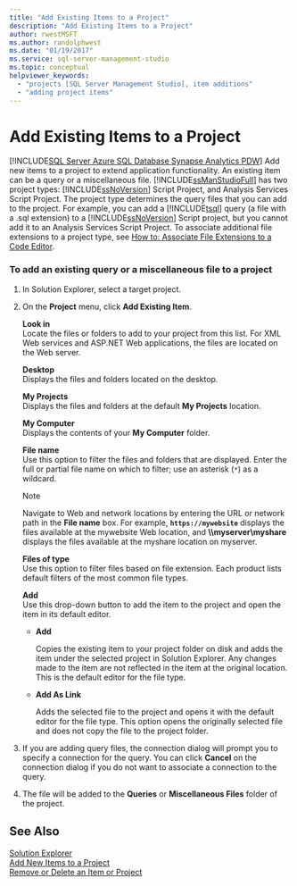 ```yaml
---
title: "Add Existing Items to a Project"
description: "Add Existing Items to a Project"
author: rwestMSFT
ms.author: randolphwest
ms.date: "01/19/2017"
ms.service: sql-server-management-studio
ms.topic: conceptual
helpviewer_keywords:
  - "projects [SQL Server Management Studio], item additions"
  - "adding project items"
---
```

# Add Existing Items to a Project
[!INCLUDE[SQL Server Azure SQL Database Synapse Analytics PDW](../includes/applies-to-version/sql-asdb-asdbmi-asa-pdw.md)]
Add new items to a project to extend application functionality. An existing item can be a query or a miscellaneous file. [!INCLUDE[ssManStudioFull](../includes/ssmanstudiofull-md.md)] has two project types: [!INCLUDE[ssNoVersion](../includes/ssnoversion-md.md)] Script Project, and Analysis Services Script Project. The project type determines the query files that you can add to the project. For example, you can add a [!INCLUDE[tsql](../includes/tsql-md.md)] query (a file with a .sql extension) to a [!INCLUDE[ssNoVersion](../includes/ssnoversion-md.md)] Script project, but you cannot add it to an Analysis Services Script Project. To associate additional file extensions to a project type, see [How to: Associate File Extensions to a Code Editor](../scripting/associate-file-extensions-to-a-code-editor.md).  
  
### To add an existing query or a miscellaneous file to a project  
  
1.  In Solution Explorer, select a target project.  
  
2.  On the **Project** menu, click **Add Existing Item**.  
  
    **Look in**  
    Locate the files or folders to add to your project from this list. For XML Web services and ASP.NET Web applications, the files are located on the Web server.  
  
    **Desktop**  
    Displays the files and folders located on the desktop.  
  
    **My Projects**  
    Displays the files and folders at the default **My Projects** location.  
  
    **My Computer**  
    Displays the contents of your **My Computer** folder.  
  
    **File name**  
    Use this option to filter the files and folders that are displayed. Enter the full or partial file name on which to filter; use an asterisk (`*`) as a wildcard.  
  
    > [!NOTE]  
    > Navigate to Web and network locations by entering the URL or network path in the **File name** box. For example, **`https://mywebsite`** displays the files available at the mywebsite Web location, and **\\\myserver\myshare** displays the files available at the myshare location on myserver.  
  
    **Files of type**  
    Use this option to filter files based on file extension. Each product lists default filters of the most common file types.  
  
    **Add**  
    Use this drop-down button to add the item to the project and open the item in its default editor.  
  
    -   **Add**  
  
        Copies the existing item to your project folder on disk and adds the item under the selected project in Solution Explorer. Any changes made to the item are not reflected in the item at the original location. This is the default editor for the file type.  
  
    -   **Add As Link**  
  
        Adds the selected file to the project and opens it with the default editor for the file type. This option opens the originally selected file and does not copy the file to the project folder.  
  
3.  If you are adding query files, the connection dialog will prompt you to specify a connection for the query. You can click **Cancel** on the connection dialog if you do not want to associate a connection to the query.  
  
4.  The file will be added to the **Queries** or **Miscellaneous Files** folder of the project.  
  
## See Also  
[Solution Explorer](solution-explorer.md)  
[Add New Items to a Project](add-new-items-to-a-project.md)  
[Remove or Delete an Item or Project](remove-or-delete-an-item-or-project.md)  
